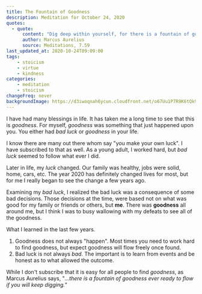 ```yaml
---
title: The Fountain of Goodness
description: Meditation for October 24, 2020
quotes: 
  - quote:
      content: "Dig deep within yourself, for there is a fountain of goodness ever ready to flow if you will keep digging."
      author: Marcus Aurelius
      source: Meditations, 7.59
last_updated_at: 2020-10-24T09:09:00
tags:
    - stoicism
    - virtue
    - kindness
categories:
    - meditation
    - stoicism
changeFreq: never
backgroundImage: https://d3iwoqnah6ycun.cloudfront.net/o67Uu1P7R9K6tQk9nd731A.jpg
---
```


I have had many blessings in life. It has taken me a long time to see that this is *goodness*. For myself, *goodness* 
was something that just happened upon you. You either had *bad luck* or *goodness* in your life.

I know there are many out there whom say "you make your own luck". I have subscribed to that as well. As a young adult, 
I worked hard, but *bad luck* seemed to follow what ever I did.

Later in life, my *luck* changed. Our family was healthy, jobs were solid, home, cars, etc. The year 2020 has definitely 
changed lives for most, but for me I really began to see the change a few years ago.

Examining my *bad luck*, I realized the bad luck was a consequence of some bad decisions. Those decisions at the time, 
were based not on what was good for my family or friends or others, but **me**. There was **goodness** all around me, 
but I think I was to busy wallowing with my defeats to see all of the goodness.

What I learned in the last few years.

1. Goodness does not always "happen". Most times you need to work hard to find goodness, but expect goodness will flow 
freely once found.
2. Bad luck is not always *bad*. The important is to learn from events and be honest as to what allowed the outcome.

While I don't subscribe that it is easy for all people to find *goodness*, as Marcus Aurelius says, "*…there is a 
fountain of goodness ever ready to flow if you will keep digging.*"
